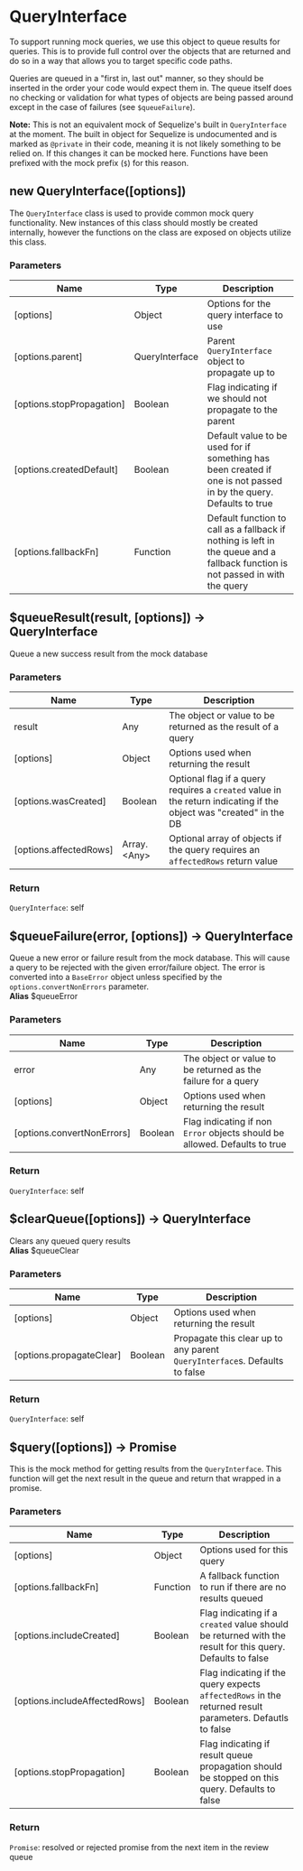 # QueryInterface

To support running mock queries, we use this object to queue results for queries. This
is to provide full control over the objects that are returned and do so in a way that
allows you to target specific code paths.

Queries are queued in a "first in, last out" manner, so they should be inserted in the
order your code would expect them in. The queue itself does no checking or validation
for what types of objects are being passed around except in the case of failures
(see `$queueFailure`).

**Note:** This is not an equivalent mock of Sequelize's built in `QueryInterface` at
the moment. The built in object for Sequelize is undocumented and is marked as `@private`
in their code, meaning it is not likely something to be relied on. If this changes it
can be mocked here. Functions have been prefixed with the mock prefix (`$`) for this
reason.



<a name="QueryInterface"></a>
## new QueryInterface([options])

The `QueryInterface` class is used to provide common mock query functionality. New
instances of this class should mostly be created internally, however the functions on
the class are exposed on objects utilize this class.

###  Parameters

Name | Type | Description
--- | --- | ---
[options] | Object | Options for the query interface to use
[options.parent] | QueryInterface | Parent `QueryInterface` object to propagate up to
[options.stopPropagation] | Boolean | Flag indicating if we should not propagate to the parent
[options.createdDefault] | Boolean | Default value to be used for if something has been created if one is not passed in by the query. Defaults to true
[options.fallbackFn] | Function | Default function to call as a fallback if nothing is left in the queue and a fallback function is not passed in with the query




<a name="queueResult"></a>
## $queueResult(result, [options]) -> QueryInterface

Queue a new success result from the mock database

###  Parameters

Name | Type | Description
--- | --- | ---
result | Any | The object or value to be returned as the result of a query
[options] | Object | Options used when returning the result
[options.wasCreated] | Boolean | Optional flag if a query requires a `created` value in the return indicating if the object was "created" in the DB
[options.affectedRows] | Array.&#60;Any&#62; | Optional array of objects if the query requires an `affectedRows` return value


###  Return
`QueryInterface`: self



<a name="queueFailure"></a>
## $queueFailure(error, [options]) -> QueryInterface

Queue a new error or failure result from the mock database. This will cause a query
to be rejected with the given error/failure object. The error is converted into a
`BaseError` object unless specified by the `options.convertNonErrors` parameter. <br>**Alias** $queueError

###  Parameters

Name | Type | Description
--- | --- | ---
error | Any | The object or value to be returned as the failure for a query
[options] | Object | Options used when returning the result
[options.convertNonErrors] | Boolean | Flag indicating if non `Error` objects should be allowed. Defaults to true


###  Return
`QueryInterface`: self



<a name="clearQueue"></a>
## $clearQueue([options]) -> QueryInterface

Clears any queued query results <br>**Alias** $queueClear

###  Parameters

Name | Type | Description
--- | --- | ---
[options] | Object | Options used when returning the result
[options.propagateClear] | Boolean | Propagate this clear up to any parent `QueryInterface`s. Defaults to false


###  Return
`QueryInterface`: self



<a name="query"></a>
## $query([options]) -> Promise

This is the mock method for getting results from the `QueryInterface`. This function
will get the next result in the queue and return that wrapped in a promise.

###  Parameters

Name | Type | Description
--- | --- | ---
[options] | Object | Options used for this query
[options.fallbackFn] | Function | A fallback function to run if there are no results queued
[options.includeCreated] | Boolean | Flag indicating if a `created` value should be returned with the result for this query. Defaults to false
[options.includeAffectedRows] | Boolean | Flag indicating if the query expects `affectedRows` in the returned result parameters. Defautls to false
[options.stopPropagation] | Boolean | Flag indicating if result queue propagation should be stopped on this query. Defaults to false


###  Return
`Promise`: resolved or rejected promise from the next item in the review queue

